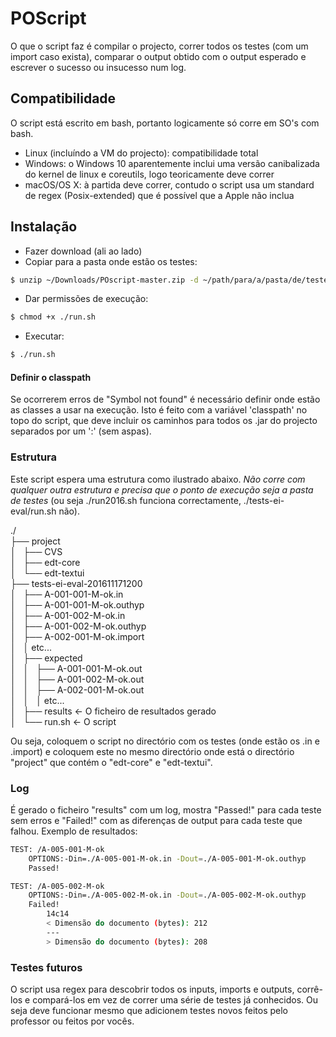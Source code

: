 # POScript
O que o script faz é compilar o projecto, correr todos os testes (com um import caso exista), comparar o output obtido com o output esperado e escrever o sucesso ou insucesso num log.

## Compatibilidade
O script está escrito em bash, portanto logicamente só corre em SO's com bash.
* Linux (incluíndo a VM do projecto): compatibilidade total
* Windows: o Windows 10 aparentemente inclui uma versão canibalizada do kernel de linux e coreutils, logo teoricamente deve correr
* macOS/OS X: à partida deve correr, contudo o script usa um standard de regex (Posix-extended) que é possível que a Apple não inclua

## Instalação
* Fazer download (ali ao lado)
* Copiar para a pasta onde estão os testes:
```sh
$ unzip ~/Downloads/POscript-master.zip -d ~/path/para/a/pasta/de/testes
```
* Dar permissões de execução:
```sh
$ chmod +x ./run.sh
```
* Executar:
```sh
$ ./run.sh
```
#### Definir o classpath
Se ocorrerem erros de "Symbol not found" é necessário definir onde estão as classes a usar na execução. Isto é feito com a variável 'classpath' no topo do script, que deve incluir os caminhos para todos os .jar do projecto separados por um ':' (sem aspas).

### Estrutura
Este script espera uma estrutura como ilustrado abaixo. *Não corre com qualquer outra estrutura e precisa que o ponto de execução seja a pasta de testes* (ou seja ./run2016.sh funciona correctamente, ./tests-ei-eval/run.sh não).

./  
├── project  
│   ├── CVS  
│   ├── edt-core  
│   └── edt-textui    
├── tests-ei-eval-201611171200  
│   ├── A-001-001-M-ok.in  
│   ├── A-001-001-M-ok.outhyp  
│   ├── A-001-002-M-ok.in  
│   ├── A-001-002-M-ok.outhyp  
│   ├── A-002-001-M-ok.import  
│   │ etc...  
│   ├── expected  
│   │   ├── A-001-001-M-ok.out  
│   │   ├── A-001-002-M-ok.out  
│   │   ├── A-002-001-M-ok.out  
│   │   │ etc...  
│   ├── results <- O ficheiro de resultados gerado  
│   └── run.sh <- O script  


Ou seja, coloquem o script no directório com os testes (onde estão os .in e .import) e coloquem este no mesmo directório onde está o directório "project" que contém o "edt-core" e "edt-textui".

### Log
É gerado o ficheiro "results" com um log, mostra "Passed!" para cada teste sem erros e "Failed!" com as diferenças de output para cada teste que falhou. Exemplo de resultados:

```sh
TEST: /A-005-001-M-ok
	OPTIONS:-Din=./A-005-001-M-ok.in -Dout=./A-005-001-M-ok.outhyp
	Passed!

TEST: /A-005-002-M-ok
	OPTIONS:-Din=./A-005-002-M-ok.in -Dout=./A-005-002-M-ok.outhyp
	Failed!
		14c14
		< Dimensão do documento (bytes): 212
		---
		> Dimensão do documento (bytes): 208
```
### Testes futuros
O script usa regex para descobrir todos os inputs, imports e outputs, corrê-los e compará-los em vez de correr uma série de testes já conhecidos. Ou seja deve funcionar mesmo que adicionem testes novos feitos pelo professor ou feitos por vocês.
